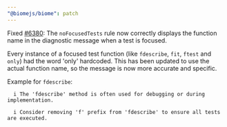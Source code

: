 ```yaml
---
"@biomejs/biome": patch
---
```


Fixed [#6380](https://github.com/biomejs/biome/issues/6380): The
`noFocusedTests` rule now correctly displays the function name in the diagnostic
message when a test is focused.

Every instance of a focused test function (like `fdescribe`, `fit`, `ftest` and
`only`) had the word 'only' hardcoded. This has been updated to use the actual
function name, so the message is now more accurate and specific.

Example for `fdescribe`:

```text
  i The 'fdescribe' method is often used for debugging or during implementation.

  i Consider removing 'f' prefix from 'fdescribe' to ensure all tests are executed.
```
